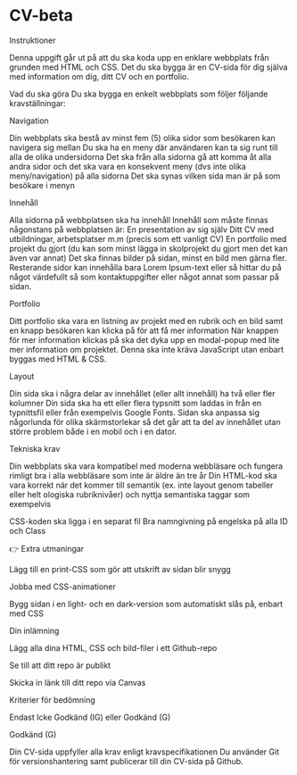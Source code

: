 # CV-beta
Instruktioner

Denna uppgift går ut på att du ska koda upp en enklare webbplats från grunden med HTML och CSS. Det du ska bygga är en CV-sida för dig själva med information om dig, ditt CV och en portfolio.

Vad du ska göra
Du ska bygga en enkelt webbplats som följer följande kravställningar:

Navigation

Din webbplats ska bestå av minst fem (5) olika sidor som besökaren kan navigera sig mellan
Du ska ha en meny där användaren kan ta sig runt till alla de olika undersidorna
Det ska från alla sidorna gå att komma åt alla andra sidor och det ska vara en konsekvent meny (dvs inte olika meny/navigation) på alla sidorna
Det ska synas vilken sida man är på som besökare i menyn

Innehåll

Alla sidorna på webbplatsen ska ha innehåll
Innehåll som måste finnas någonstans på webbplatsen är:
En presentation av sig själv
Ditt CV med utbildningar, arbetsplatser m.m (precis som ett vanligt CV)
En portfolio med projekt du gjort (du kan som minst lägga in skolprojekt du gjort men det kan även var annat)
Det ska finnas bilder på sidan, minst en bild men gärna fler.
Resterande sidor kan innehålla bara Lorem Ipsum-text eller så hittar du på något värdefullt så som kontaktuppgifter eller något annat som passar på sidan.

Portfolio

Ditt portfolio ska vara en listning av projekt med en rubrik och en bild samt en knapp besökaren kan klicka på för att få mer information
När knappen för mer information klickas på ska det dyka upp en modal-popup med lite mer information om projektet. Denna ska inte kräva JavaScript utan enbart byggas med HTML & CSS. 

Layout

Din sida ska i några delar av innehållet (eller allt innehåll) ha två eller fler kolumner
Din sida ska ha ett eller flera typsnitt som laddas in från en typnittsfil eller från exempelvis Google Fonts.
Sidan ska anpassa sig någorlunda för olika skärmstorlekar så det går att ta del av innehållet utan större problem både i en mobil och i en dator.

Tekniska krav

Din webbplats ska vara kompatibel med moderna webbläsare och fungera rimligt bra i alla webbläsare som inte är äldre än tre år
Din HTML-kod ska vara korrekt när det kommer till semantik (ex. inte layout genom tabeller eller helt ologiska rubriknivåer) och nyttja semantiska taggar som exempelvis <nav>
CSS-koden ska ligga i en separat fil
Bra namngivning på engelska på alla ID och Class

 👉 Extra utmaningar

Lägg till en print-CSS som gör att utskrift av sidan blir snygg

Jobba med CSS-animationer

Bygg sidan i en light- och en dark-version som automatiskt slås på, enbart med CSS
 

Din inlämning

Lägg alla dina HTML, CSS och bild-filer i ett Github-repo

Se till att ditt repo är publikt

Skicka in länk till ditt repo via Canvas
 

Kriterier för bedömning

Endast Icke Godkänd (IG) eller Godkänd (G)

Godkänd (G)

Din CV-sida uppfyller alla krav enligt kravspecifikationen
Du använder Git för versionshantering samt publicerar till din CV-sida på Github.
